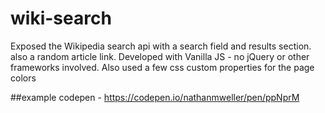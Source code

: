 # wiki-search
Exposed the Wikipedia search api with a search field and results section. also a random article link.  Developed with Vanilla JS - no jQuery or other frameworks involved.  Also used a few css custom properties for the page colors

##example
codepen - https://codepen.io/nathanmweller/pen/ppNprM
